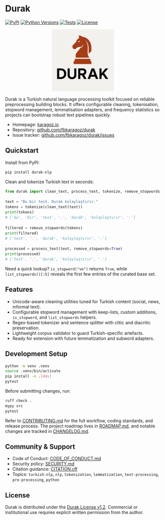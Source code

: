 # Durak

[![PyPI](https://img.shields.io/pypi/v/durak-nlp.svg)](https://pypi.org/project/durak-nlp/)
[![Python Versions](https://img.shields.io/pypi/pyversions/durak-nlp.svg)](https://pypi.org/project/durak-nlp/)
[![Tests](https://github.com/fbkaragoz/durak/actions/workflows/tests.yml/badge.svg)](https://github.com/fbkaragoz/durak/actions/workflows/tests.yml)
[![License](https://img.shields.io/badge/license-Durak%201.2-blue.svg)](LICENSE)

<p align="center">
  <img src="https://raw.githubusercontent.com/fbkaragoz/durak/main/docs/durak.svg" alt="Durak logo" width="200" />
</p>

Durak is a Turkish natural language processing toolkit focused on reliable preprocessing building blocks. It offers configurable cleaning, tokenisation, stopword management, lemmatisation adapters, and frequency statistics so projects can bootstrap robust text pipelines quickly.

- Homepage: [karagoz.io](https://karagoz.io)
- Repository: [github.com/fbkaragoz/durak](https://github.com/fbkaragoz/durak)
- Issue tracker: [github.com/fbkaragoz/durak/issues](https://github.com/fbkaragoz/durak/issues)

## Quickstart

Install from PyPI:

```bash
pip install durak-nlp
```

Clean and tokenize Turkish text in seconds:

```python
from durak import clean_text, process_text, tokenize, remove_stopwords

text = "Bu bir test. Durak kolaylaştırır."
tokens = tokenize(clean_text(text))
print(tokens)
# ['bu', 'bir', 'test', '.', 'durak', 'kolaylaştırır', '.']

filtered = remove_stopwords(tokens)
print(filtered)
# ['test', '.', 'durak', 'kolaylaştırır', '.']

processed = process_text(text, remove_stopwords=True)
print(processed)
# ['test', '.', 'durak', 'kolaylaştırır', '.']
```

Need a quick lookup? `is_stopword("ve")` returns `True`, while `list_stopwords()[:5]` reveals the first few entries of the curated base set.

## Features

- Unicode-aware cleaning utilities tuned for Turkish content (social, news, informal text).
- Configurable stopword management with keep-lists, custom additions, `is_stopword`, and `list_stopwords` helpers.
- Regex-based tokenizer and sentence splitter with clitic and diacritic preservation.
- Lightweight corpus validator to guard Turkish-specific artefacts.
- Ready for extension with future lemmatization and subword adapters.

## Development Setup

```bash
python -m venv .venv
source .venv/bin/activate
pip install -e .[dev]
pytest
```

Before submitting changes, run:

```bash
ruff check .
mypy src
pytest
```

Refer to [CONTRIBUTING.md](CONTRIBUTING.md) for the full workflow, coding standards, and release process. The project roadmap lives in [ROADMAP.md](ROADMAP.md), and notable changes are tracked in [CHANGELOG.md](CHANGELOG.md).

## Community & Support

- Code of Conduct: [CODE_OF_CONDUCT.md](CODE_OF_CONDUCT.md)
- Security policy: [SECURITY.md](SECURITY.md)
- Citation guidance: [CITATION.cff](CITATION.cff)
- Topics: `turkish-nlp`, `nlp`, `tokenization`, `lemmatization`, `text-processing`, `pre-processing`, `python`

## License

Durak is distributed under the [Durak License v1.2](LICENSE). Commercial or institutional use requires explicit written permission from the author.
